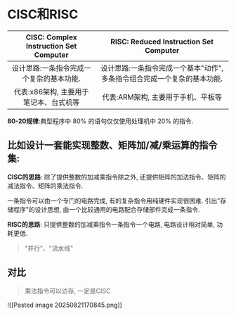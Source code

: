 # CISC和RISC

|  CISC: Complex Instruction Set Computer  |                  RISC: Reduced Instruction Set Computer                  |
| :--------------------------------------: | :----------------------------------------------------------------------: |
| 设计思路:一条指令完成一个复杂的基本功能. | 设计思路:一条指令完成一个基本"动作", 多条指令组合完成一个复杂的基本功能. |
|  代表:x86架构, 主要用于笔记本、台式机等  |                    代表:ARM架构, 主要用于手机、平板等                    |

**80-20规律**:典型程序中 80% 的语句仅仅使用处理机中 20% 的指令.

## 比如设计一套能实现整数、矩阵加/减/乘运算的指令集:

**CISC的思路**:
除了提供整数的加减乘指令除之外, 还提供矩阵的加法指令、矩阵的减法指令、矩阵的乘法指令.

一条指令可以由一个专门的电路完成,
有的复杂指令用纯硬件实现很困难.
引出"存储程序"的设计思想, 由一个比较通用的电路配合存储部件完成一条指令.

**RISC的思路**:
只提供整数的加减乘指令一条指令一个电路, 电路设计相对简单, 功耗更低.

> "并行"、"流水线"

## 对比

> 乘法指令可以访存, 一定是CISC

![[Pasted image 20250821170845.png]]

